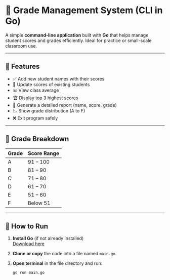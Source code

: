 # 📘 Grade Management System (CLI in Go)

A simple **command-line application** built with **Go** that helps manage student scores and grades efficiently. Ideal for practice or small-scale classroom use.

---

## 🔧 Features

- ✅ Add new student names with their scores  
- 📝 Update scores of existing students  
- 📊 View class average  
- 🏆 Display top 3 highest scores  
- 📄 Generate a detailed report (name, score, grade)  
- 📉 Show grade distribution (A to F)  
- ❌ Exit program safely

---

## 🧠 Grade Breakdown

| Grade | Score Range |
|-------|-------------|
| A     | 91 – 100    |
| B     | 81 – 90     |
| C     | 71 – 80     |
| D     | 61 – 70     |
| E     | 51 – 60     |
| F     | Below 51    |

---

## 🚀 How to Run

1. **Install Go** (if not already installed)  
   [Download here](https://golang.org/dl/)

2. **Clone or copy** the code into a file named `main.go`.

3. **Open terminal** in the file directory and run:

   ```bash
   go run main.go
